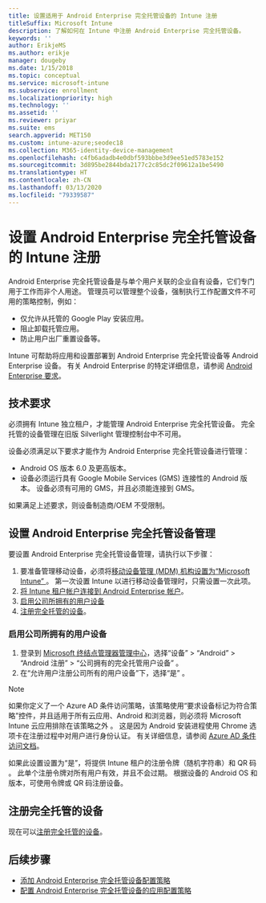 ```yaml
---
title: 设置适用于 Android Enterprise 完全托管设备的 Intune 注册
titleSuffix: Microsoft Intune
description: 了解如何在 Intune 中注册 Android Enterprise 完全托管设备。
keywords: ''
author: ErikjeMS
ms.author: erikje
manager: dougeby
ms.date: 1/15/2018
ms.topic: conceptual
ms.service: microsoft-intune
ms.subservice: enrollment
ms.localizationpriority: high
ms.technology: ''
ms.assetid: ''
ms.reviewer: priyar
ms.suite: ems
search.appverid: MET150
ms.custom: intune-azure;seodec18
ms.collection: M365-identity-device-management
ms.openlocfilehash: c4fb6adadb4e0dbf593bbbe3d9ee51ed5783e152
ms.sourcegitcommit: 3d895be2844bda2177c2c85dc2f09612a1be5490
ms.translationtype: HT
ms.contentlocale: zh-CN
ms.lasthandoff: 03/13/2020
ms.locfileid: "79339587"
---
```

# <a name="set-up-intune-enrollment-of-android-enterprise-fully-managed-devices"></a>设置 Android Enterprise 完全托管设备的 Intune 注册 

Android Enterprise 完全托管设备是与单个用户关联的企业自有设备，它们专门用于工作而非个人用途。 管理员可以管理整个设备，强制执行工作配置文件不可用的策略控制，例如：
- 仅允许从托管的 Google Play 安装应用。
- 阻止卸载托管应用。
- 防止用户出厂重置设备等。

Intune 可帮助将应用和设置部署到 Android Enterprise 完全托管设备等 Android Enterprise 设备。 有关 Android Enterprise 的特定详细信息，请参阅 [Android Enterprise 要求](https://support.google.com/work/android/answer/6174145?hl=en&ref_topic=6151012)。

## <a name="technical-requirements"></a>技术要求

必须拥有 Intune 独立租户，才能管理 Android Enterprise 完全托管设备。 完全托管的设备管理在旧版 Silverlight 管理控制台中不可用。

设备必须满足以下要求才能作为 Android Enterprise 完全托管设备进行管理：

- Android OS 版本 6.0 及更高版本。
- 设备必须运行具有 Google Mobile Services (GMS) 连接性的 Android 版本。 设备必须有可用的 GMS，并且必须能连接到 GMS。

如果满足上述要求，则设备制造商/OEM 不受限制。

## <a name="set-up-android-enterprise-fully-managed-device-management"></a>设置 Android Enterprise 完全托管设备管理

要设置 Android Enterprise 完全托管设备管理，请执行以下步骤：

1. 要准备管理移动设备，必须将[移动设备管理 (MDM) 机构设置为“Microsoft Intune”  ](../fundamentals/mdm-authority-set.md)。 第一次设置 Intune 以进行移动设备管理时，只需设置一次此项。
2. [将 Intune 租户帐户连接到 Android Enterprise 帐户](connect-intune-android-enterprise.md)。
3. [启用公司所拥有的用户设备](#enable-corporate-owned-user-devices)
4. [注册完全托管的设备](#enroll-the-fully-managed-devices)。

### <a name="enable-corporate-owned-user-devices"></a>启用公司所拥有的用户设备

1. 登录到 [Microsoft 终结点管理器管理中心](https://go.microsoft.com/fwlink/?linkid=2109431)，选择“设备”   > “Android”   > “Android 注册”    > “公司拥有的完全托管用户设备”  。
2. 在“允许用户注册公司所有的用户设备”下，选择“是”   。

> [!NOTE]
> 如果你定义了一个 Azure AD 条件访问策略，该策略使用“要求设备标记为符合策略”控件，并且适用于所有云应用、Android 和浏览器，则必须将 Microsoft Intune 云应用排除在该策略之外      。 这是因为 Android 安装进程使用 Chrome 选项卡在注册过程中对用户进行身份认证。 有关详细信息，请参阅 [Azure AD 条件访问文档](https://docs.microsoft.com/azure/active-directory/conditional-access/)。

如果此设置设置为“是”，将提供 Intune 租户的注册令牌（随机字符串）和 QR 码  。 此单个注册令牌对所有用户有效，并且不会过期。 根据设备的 Android OS 和版本，可使用令牌或 QR 码注册设备。

## <a name="enroll-the-fully-managed-devices"></a>注册完全托管的设备
现在可以[注册完全托管的设备](android-dedicated-devices-fully-managed-enroll.md)。

## <a name="next-steps"></a>后续步骤
- [添加 Android Enterprise 完全托管设备配置策略](../configuration/device-restrictions-android-for-work.md#device-owner-only)
- [配置 Android Enterprise 完全托管设备的应用配置策略](../apps/app-configuration-policies-use-android.md)


